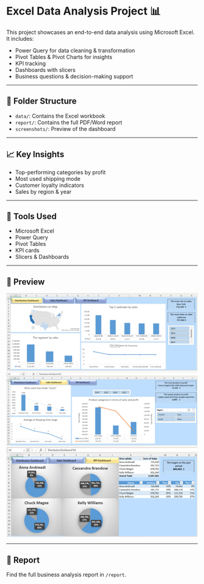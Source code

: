 # Excel Data Analysis Project 📊

This project showcases an end-to-end data analysis using Microsoft Excel. It includes:

- Power Query for data cleaning & transformation
- Pivot Tables & Pivot Charts for insights
- KPI tracking
- Dashboards with slicers
- Business questions & decision-making support

---

## 📂 Folder Structure

- `data/`: Contains the Excel workbook
- `report/`: Contains the full PDF/Word report
- `screenshots/`: Preview of the dashboard

---

## 📈 Key Insights

- Top-performing categories by profit
- Most used shipping mode
- Customer loyalty indicators
- Sales by region & year

---

## 🧠 Tools Used

- Microsoft Excel
- Power Query
- Pivot Tables
- KPI cards
- Slicers & Dashboards

---

## 📸 Preview

![Dashboard 1](screenshots/dashboard-1.png)
![Dashboard 2](screenshots/dashboard-2.png)
![Dashboard 3](screenshots/dashboard-3.png)

---

## 📄 Report

Find the full business analysis report in `/report`.




